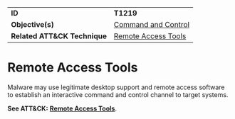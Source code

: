 |||
|---------|------------------------|
|**ID**|**T1219**|
|**Objective(s)**|[Command and Control](../command-and-control)|
|**Related ATT&CK Technique**|[Remote Access Tools](https://attack.mitre.org/techniques/T1219/)|

Remote Access Tools
===================
Malware may use legitimate desktop support and remote access software to establish an interactive command and control channel to target systems.

**See ATT&CK:** [**Remote Access Tools**](https://attack.mitre.org/techniques/T1219/).